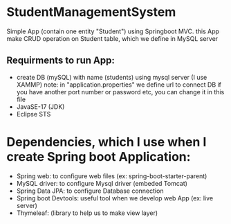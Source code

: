 # StudentManagementSystem

Simple App (contain one entity "Student") using Springboot MVC. this App make CRUD operation on Student table, which we define in MySQL server

## Requirments to run App:
* create DB (mySQL) with name (students) using mysql server (I use XAMMP) note: in "application.properties" we define url to connect DB 
if you have another port number or password etc, you can change it in this file
* JavaSE-17 (JDK)
* Eclipse STS

# Dependencies, which I use when I create Spring boot Application:
* Spring web: to configure web files (ex: spring-boot-starter-parent)
* MySQL driver: to configure Mysql driver (embeded Tomcat)
* Spring Data JPA: to configure Database connection
* Spring boot Devtools: useful tool when we develop web App (ex: live server)
* Thymeleaf: (library to help us to make view layer)
